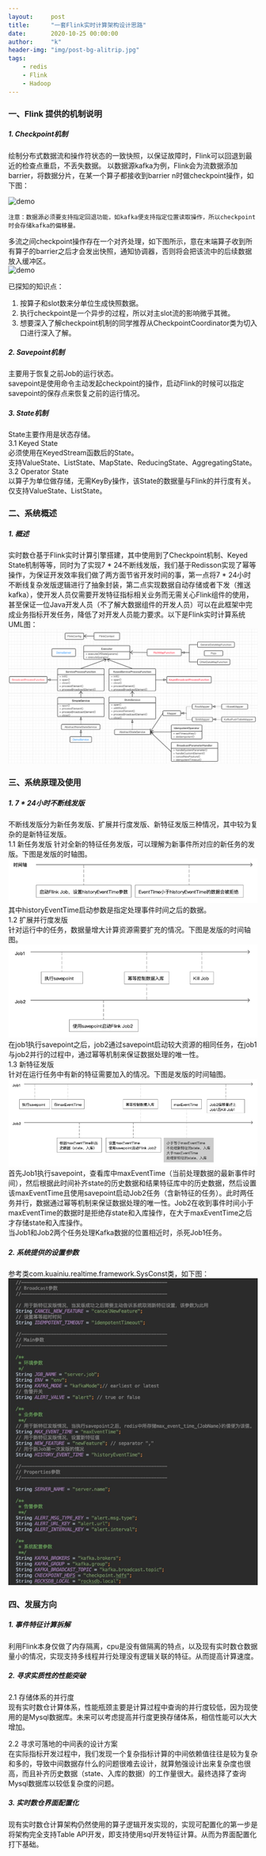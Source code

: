 ```yaml
---
layout:     post
title:      "一套Flink实时计算架构设计思路"
date:       2020-10-25 00:00:00
author:     "k"
header-img: "img/post-bg-alitrip.jpg"
tags:
    - redis
    - Flink
    - Hadoop
---
```


### 一、Flink 提供的机制说明 
##### 1. Checkpoint机制  
绘制分布式数据流和操作符状态的一致快照，以保证故障时，Flink可以回退到最近的检查点重启，不丢失数据。
以数据源kafka为例，Flink会为流数据添加barrier，将数据分片，在某一个算子都接收到barrier n时做checkpoint操作，如下图：  
  
![demo](https://ci.apache.org/projects/flink/flink-docs-release-1.7/fig/stream_barriers.svg) 

```
注意：数据源必须要支持指定回退功能，如kafka便支持指定位置读取操作，所以checkpoint时会存储kafka的偏移量。
```

多流之间checkpoint操作存在一个对齐处理，如下图所示，意在末端算子收到所有算子的barrier之后才会发出快照，通知协调器，否则将会把该流中的后续数据放入缓冲区。  
![demo](https://ci.apache.org/projects/flink/flink-docs-release-1.7/fig/stream_aligning.svg)  

  已探知的知识点：
  1. 按算子和slot数来分单位生成快照数据。    
  2. 执行checkpoint是一个异步的过程，所以对主slot流的影响微乎其微。  
  3. 想要深入了解checkpoint机制的同学推荐从CheckpointCoordinator类为切入口进行深入了解。

##### 2. Savepoint机制  
主要用于恢复之前Job的运行状态。  
savepoint是使用命令主动发起checkpoint的操作，启动Flink的时候可以指定savepoint的保存点来恢复之前的运行情况。

##### 3. State机制    
State主要作用是状态存储。  
3.1 Keyed State   
必须使用在KeyedStream函数后的State。  
支持ValueState、ListState、MapState、ReducingState、AggregatingState。  
3.2 Operator State    
以算子为单位做存储，无需KeyBy操作，该State的数据量与Flink的并行度有关。  
仅支持ValueState、ListState。  

### 二、系统概述 
##### 1. 概述   

实时数仓基于Flink实时计算引擎搭建，其中使用到了Checkpoint机制、Keyed State机制等等，同时为了实现7 * 24不断线发版，我们基于Redisson实现了幂等操作，为保证开发效率我们做了两方面节省开发时间的事，第一点将7 * 24小时不断线复杂发版逻辑进行了抽象封装，第二点实现数据自动存储或者下发（推送kafka），使开发人员仅需要开发特征指标相关业务而无需关心Flink组件的使用，甚至保证一位Java开发人员（不了解大数据组件的开发人员）可以在此框架中完成业务指标开发任务，降低了对开发人员能力要求。以下是Flink实时计算系统UML图：   
![demo](flink-frame/1.png)   

### 三、系统原理及使用 
##### 1. 7 * 24小时不断线发版 
不断线发版分为新任务发版、扩展并行度发版、新特征发版三种情况，其中较为复杂的是新特征发版。  
1.1 新任务发版
针对全新的特征任务发版，可以理解为新事件所对应的新任务的发版。下图是发版的时轴图。  
![demo](flink-frame/3.png) 
其中historyEventTime启动参数是指定处理事件时间之后的数据。    
1.2 扩展并行度发版  
针对运行中的任务，数据量增大计算资源需要扩充的情况。下图是发版的时间轴图。
![demo](flink-frame/4.png)  
在job1执行savepoint之后，job2通过savepoint启动较大资源的相同任务，在job1与job2并行的过程中，通过幂等机制来保证数据处理的唯一性。  
1.3 新特征发版  
针对在运行任务中有新的特征需要加入的情况。下图是发版的时间轴图。 
![demo](flink-frame/5.png)
首先Job1执行savepoint，查看库中maxEventTime（当前处理数据的最新事件时间），然后根据此时间补齐state的历史数据和结果特征库中的历史数据，然后设置该maxEventTime且使用savepoint启动Job2任务（含新特征的任务）。此时两任务并行，数据通过幂等机制来保证数据处理的唯一性。Job2在收到事件时间小于maxEventTime的数据时是拒绝存state和入库操作，在大于maxEventTime之后才存储state和入库操作。  
当Job1和Job2两个任务处理Kafka数据的位置相近时，杀死Job1任务。


##### 2. 系统提供的设置参数   
参考类com.kuainiu.realtime.framework.SysConst类，如下图：
![demo](flink-frame/2.png)  

### 四、发展方向  
##### 1. 事件特征计算拆解  
利用Flink本身仅做了内存隔离，cpu是没有做隔离的特点，以及现有实时数仓数据量小的情况，实现支持多线程并行处理没有逻辑关联的特征。从而提高计算速度。

##### 2. 寻求实质性的性能突破  

2.1 存储体系的并行度  
现有实时数仓计算体系，性能瓶颈主要是计算过程中查询的并行度较低，因为现使用的是Mysql数据库。未来可以考虑提高并行度更换存储体系，相信性能可以大大增加。

2.2 寻求可落地的中间表的设计方案  
在实际指标开发过程中，我们发现一个复杂指标计算的中间依赖值往往是较为复杂和多的，导致中间数据存什么的问题很难去设计，就算勉强设计出来复杂度也很高，而且补齐历史数据（state、入库的数据）的工作量很大。最终选择了查询Mysql数据库以较低复杂度的问题。  

##### 3. 实时数仓界面配置化  
现有实时数仓计算架构仍然使用的算子逻辑开发实现的，实现可配置化的第一步是将架构完全支持Table API开发，即支持使用sql开发特征计算。从而为界面配置化打下基础。

